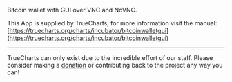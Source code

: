 Bitcoin wallet with GUI over VNC and NoVNC.&#xD;


This App is supplied by TrueCharts, for more information visit the manual: [https://truecharts.org/charts/incubator/bitcoinwalletgui](https://truecharts.org/charts/incubator/bitcoinwalletgui)

---

TrueCharts can only exist due to the incredible effort of our staff.
Please consider making a [donation](https://truecharts.org/about/sponsor) or contributing back to the project any way you can!
